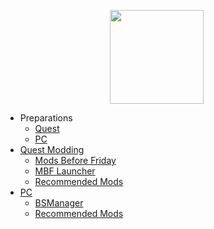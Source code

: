 <a href="/"><img src="/assets/logo.png" style="width:150px;height:auto;margin-left:calc(50% - 85px);margin-right:calc(50% - 65px);"></img></a>
* Preparations
  * [Quest](/preQuest.md)
  * [PC](prePC.md)
* [Quest Modding](/quest.md)
  * [Mods Before Friday](/quest.md#Mods-Before-Friday)
  * [MBF Launcher](/quest.md#MBF-Launcher)
  * [Recommended Mods](/modsQuest.md)
* [PC](/pc.md)
  * [BSManager](/pc.md#BSManager)
  * [Recommended Mods](/modsPC.md)

